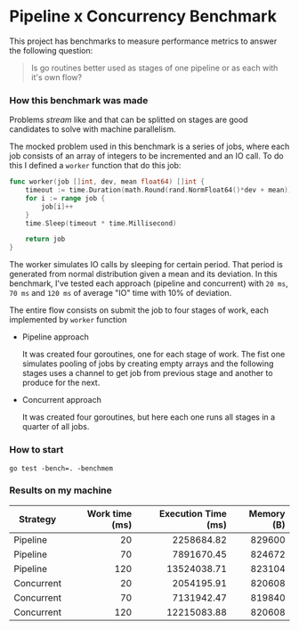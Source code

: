 # Pipeline x Concurrency Benchmark

This project has benchmarks to measure performance metrics to answer the following question:

> Is go routines better used as stages of one pipeline or as each with it's own flow?

### How this benchmark was made

Problems *stream* like and that can be splitted on stages are good candidates to solve with machine parallelism.

The mocked problem used in this benchmark is a series of jobs, where each job consists of an array of integers to be incremented and an IO call. To do this I defined a `worker` function that do this job:

```go
func worker(job []int, dev, mean float64) []int {
	timeout := time.Duration(math.Round(rand.NormFloat64()*dev + mean))
	for i := range job {
		job[i]++
	}
	time.Sleep(timeout * time.Millisecond)

	return job
}
```

The worker simulates IO calls by sleeping for certain period. That period is generated from normal distribution given a mean and its deviation. In this benchmark, I've tested each approach (pipeline and concurrent) with `20 ms`, `70 ms` and `120 ms` of average "IO" time with 10% of deviation.

The entire flow consists on submit the job to four stages of work, each implemented by `worker` function

- Pipeline approach

  It was created four goroutines, one for each stage of work. The fist one simulates pooling of jobs by creating empty arrays and the following stages uses a channel to get job from previous stage and another to produce for the next.

- Concurrent approach

  It was created four goroutines, but here each one runs all stages in a quarter of all jobs.

### How to start

`go test -bench=. -benchmem`

### Results on my machine

| Strategy | Work time (ms) | Execution Time (ms) | Memory (B) |
|---|--:|--:|--:|
| Pipeline | 20 | 2258684.82 | 829600 |
| Pipeline | 70 | 7891670.45 | 824672 |
| Pipeline | 120 | 13524038.71 | 823104 |
| Concurrent | 20 | 2054195.91 | 820608 |
| Concurrent | 70 | 7131942.47 | 819840 |
| Concurrent | 120 | 12215083.88 | 820608 |
